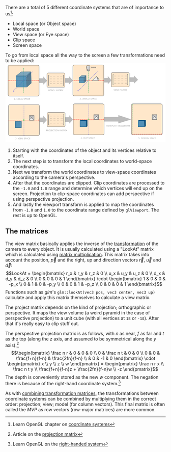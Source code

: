 There are a total of 5 different coordinate systems that are of importance to us[^systems]:
- Local space (or Object space)
- World space
- View space (or Eye space)
- Clip space
- Screen space

To go from local space all the way to the screen a few transformations need to be applied:
![|800](assets/coordinate%20systems.png)
1. Starting with the coordinates of the object and its vertices relative to itself.
2. The next step is to transform the local coordinates to world-space coordinates.
3. Next we transform the world coordinates to view-space coordinates according to the camera's perspective.
4. After that the coordinates are clipped. Clip coordinates are processed to the `-1.0` and `1.0` range and determine which vertices will end up on the screen. Projection to clip-space coordinates can add perspective if using perspective projection.
5. And lastly the viewport transform is applied to map the coordinates from `-1.0` and `1.0` to the coordinate range defined by `glViewport`. The rest is up to OpenGL.

## The matrices
The view matrix basically applies the inverse of the [transformation](Transformations.md#Transformations) of the camera to every object. It is usually calculated using a "LookAt" matrix which is calculated using [matrix multiplication](Transformations.md#Matrix%20multiplication). This matrix takes into account the position, $\vec p$ and the right, up and direction vectors $\vec r$, $\vec u$ and $\vec d$:
$$LookAt = \begin{bmatrix} r_x & r_y & r_z & 0 \\ u_x & u_y & u_z & 0 \\ d_x & d_y & d_z & 0 \\ 0 & 0 & 0 & 1 \end{bmatrix} \cdot \begin{bmatrix} 1 & 0 & 0 & -p_x \\ 0 & 1 & 0 & -p_y \\ 0 & 0 & 1 & -p_z \\ 0 & 0 & 0 & 1 \end{bmatrix}$$
Functions such as _glm_'s `glm::lookAt(vec3 pos, vec3 center, vec3 up)` calculate and apply this matrix themselves to calculate a view matrix.

The project matrix depends on the kind of projection; orthographic or perspective. It maps the view volume (a weird pyramid in the case of perspective projection) to a unit cube (with all vertices at `1`s or `-1`s). After that it's really easy to clip stuff out.

The perspective projection matrix is as follows, with $n$ as near, $f$ as far and $t$ as the top (along the $z$ axis, and assumed to be symmetrical along the $y$ axis).[^projmat]
$$\begin{bmatrix} \frac n r & 0 & 0 & 0 \\ 0 & \frac n t & 0 & 0 \\ 0 & 0 & \frac{f+n}{f-n} & \frac{2fn}{f-n} \\ & 0 & -1 & 0 \end{bmatrix} \cdot \begin{pmatrix} x \\ y \\ z \\ w \end{pmatrix} = \begin{pmatrix} \frac n r x \\ \frac n t y \\ \frac{f+n}{f-n}z + \frac{2fn}{f-n}w \\ -z \end{pmatrix}$$
The depth is conveniently stored as the new $w$ component. The negation there is because of the right-hand coordinate system.[^hand]

As with [combining transformation matrices](../Transformations.md#Combination), the transformations between coordinate systems can be combined by multiplying them in the correct order: projection; view; model (for column vectors). This final matrix is often called the _MVP_ as row vectors (row-major matrices) are more common. 

[^systems]: Learn OpenGL chapter on [coordinate systems](https://learnopengl.com/Getting-started/Coordinate-Systems#:~:text=About-,Coordinate%20Systems,-In%20the%20last)
[^projmat]: Article on the [projection matrix](http://www.songho.ca/opengl/gl_projectionmatrix.html)
[^hand]: Learn OpenGL on the [right-handed system](https://learnopengl.com/Getting-started/Coordinate-Systems#:~:text=are%20moving%20backwards.-,Right%2Dhanded%20system,-By%20convention%2C%20OpenGL)